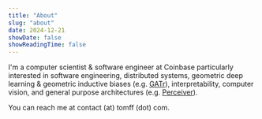 ```yaml
---
title: "About"
slug: "about"
date: 2024-12-21
showDate: false
showReadingTime: false
---
```

I'm a computer scientist & software engineer at Coinbase particularly interested in software engineering, distributed systems,
geometric deep learning & geometric inductive biases (e.g. [GATr](https://arxiv.org/pdf/2305.18415.pdf)),
interpretability, computer vision, and general purpose architectures (e.g. [Perceiver](https://www.deepmind.com/blog/building-architectures-that-can-handle-the-worlds-data)).

You can reach me at contact (at) tomff (dot) com.
